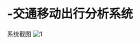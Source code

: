 # -交通移动出行分析系统
系统截图
![1](https://github.com/jonyjing/traffic/blob/master/%E6%88%AA%E5%9B%BE/20190419_172556.gif)
